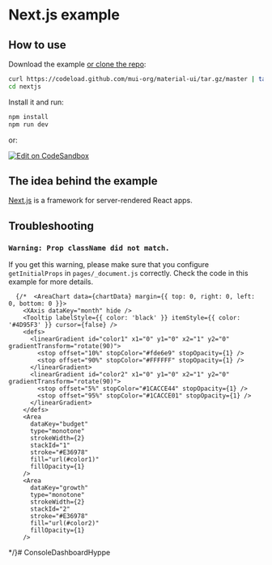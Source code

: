 # Next.js example

## How to use

Download the example [or clone the repo](https://github.com/mui-org/material-ui):

```sh
curl https://codeload.github.com/mui-org/material-ui/tar.gz/master | tar -xz --strip=2  material-ui-master/examples/nextjs
cd nextjs
```

Install it and run:

```sh
npm install
npm run dev
```

or:

[![Edit on CodeSandbox](https://codesandbox.io/static/img/play-codesandbox.svg)](https://codesandbox.io/s/github/mui-org/material-ui/tree/master/examples/nextjs)

## The idea behind the example

[Next.js](https://github.com/zeit/next.js) is a framework for server-rendered React apps.

## Troubleshooting

### `Warning: Prop className did not match.`

If you get this warning, please make sure that you configure `getInitialProps` in `pages/_document.js` correctly. Check the code in this example for more details.

      {/*  <AreaChart data={chartData} margin={{ top: 0, right: 0, left: 0, bottom: 0 }}>
        <XAxis dataKey="month" hide />
        <Tooltip labelStyle={{ color: 'black' }} itemStyle={{ color: '#4D95F3' }} cursor={false} />
        <defs>
          <linearGradient id="color1" x1="0" y1="0" x2="1" y2="0" gradientTransform="rotate(90)">
            <stop offset="10%" stopColor="#fde6e9" stopOpacity={1} />
            <stop offset="90%" stopColor="#FFFFFF" stopOpacity={1} />
          </linearGradient>
          <linearGradient id="color2" x1="0" y1="0" x2="1" y2="0" gradientTransform="rotate(90)">
            <stop offset="5%" stopColor="#1CACCE44" stopOpacity={1} />
            <stop offset="95%" stopColor="#1CACCE01" stopOpacity={1} />
          </linearGradient>
        </defs>
        <Area
          dataKey="budget"
          type="monotone"
          strokeWidth={2}
          stackId="1"
          stroke="#E36978"
          fill="url(#color1)"
          fillOpacity={1}
        />
        <Area
          dataKey="growth"
          type="monotone"
          strokeWidth={2}
          stackId="2"
          stroke="#E36978"
          fill="url(#color2)"
          fillOpacity={1}
        />
  </AreaChart>*/}# ConsoleDashboardHyppe
